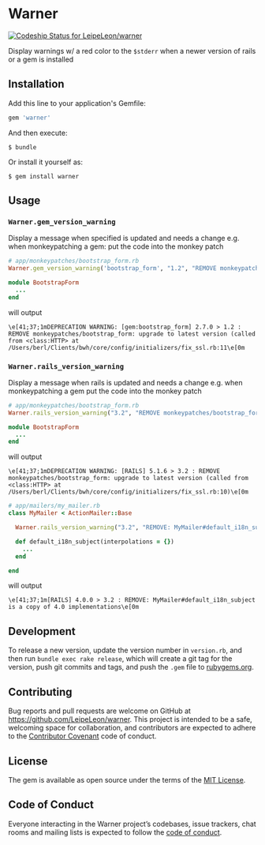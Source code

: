 # Warner

[ ![Codeship Status for LeipeLeon/warner](https://app.codeship.com/projects/951314e0-806a-0135-5d58-6a64ad6118ad/status?branch=master)](https://app.codeship.com/projects/246699)

Display warnings w/ a red color to the `$stderr` when a newer version of rails or a gem is installed

## Installation

Add this line to your application's Gemfile:

```ruby
gem 'warner'
```

And then execute:

    $ bundle

Or install it yourself as:

    $ gem install warner

## Usage

### `Warner.gem_version_warning`

Display a message when specified is updated and needs a change
e.g. when monkeypatching a gem: put the code into the monkey patch

```ruby
# app/monkeypatches/bootstrap_form.rb
Warner.gem_version_warning('bootstrap_form', "1.2", "REMOVE monkeypatches/bootstrap_form: upgrade to latest version")

module BootstrapForm
  ...
end
```

will output

```shell
\e[41;37;1mDEPRECATION WARNING: [gem:bootstrap_form] 2.7.0 > 1.2 : REMOVE monkeypatches/bootstrap_form: upgrade to latest version (called from <class:HTTP> at /Users/berl/Clients/bwh/core/config/initializers/fix_ssl.rb:11\e[0m
```


### `Warner.rails_version_warning`

Display a message when rails is updated and needs a change
e.g. when monkeypatching a gem put the code into the monkey patch

```ruby
# app/monkeypatches/bootstrap_form.rb
Warner.rails_version_warning("3.2", "REMOVE monkeypatches/bootstrap_form: upgrade to latest version")

module BootstrapForm
  ...
end
```

will output

```shell
\e[41;37;1mDEPRECATION WARNING: [RAILS] 5.1.6 > 3.2 : REMOVE monkeypatches/bootstrap_form: upgrade to latest version (called from <class:HTTP> at /Users/berl/Clients/bwh/core/config/initializers/fix_ssl.rb:10)\e[0m
```

```ruby
# app/mailers/my_mailer.rb
class MyMailer < ActionMailer::Base

  Warner.rails_version_warning("3.2", "REMOVE: MyMailer#default_i18n_subject is a copy of 4.0 implementations")

  def default_i18n_subject(interpolations = {})
    ...
  end

end
```

will output

```shell
\e[41;37;1m[RAILS] 4.0.0 > 3.2 : REMOVE: MyMailer#default_i18n_subject is a copy of 4.0 implementations\e[0m
```


## Development

To release a new version, update the version number in `version.rb`, and then run `bundle exec rake release`, which will create a git tag for the version, push git commits and tags, and push the `.gem` file to [rubygems.org](https://rubygems.org).

## Contributing

Bug reports and pull requests are welcome on GitHub at https://github.com/LeipeLeon/warner. This project is intended to be a safe, welcoming space for collaboration, and contributors are expected to adhere to the [Contributor Covenant](http://contributor-covenant.org) code of conduct.

## License

The gem is available as open source under the terms of the [MIT License](http://opensource.org/licenses/MIT).

## Code of Conduct

Everyone interacting in the Warner project’s codebases, issue trackers, chat rooms and mailing lists is expected to follow the [code of conduct](https://github.com/LeipeLeon/warner/blob/master/CODE_OF_CONDUCT.md).
